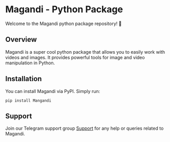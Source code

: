 # Magandi - Python Package

Welcome to the Magandi python package repository! 🐍

## Overview
Magandi is a super cool python package that allows you to easily work with videos and images. It provides powerful tools for image and video manipulation in Python.

## Installation
You can install Magandi via PyPI. Simply run:

```pip install Mangandi```

## Support
Join our Telegram support group [Support](https://t.me/XBOTSUPPORTS) for any help or queries related to Magandi.
